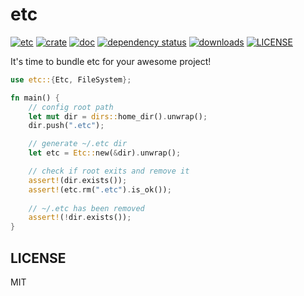 # etc

[![etc](https://github.com/clearloop/etc/workflows/etc/badge.svg)](https://github.com/clearloop/etc)
[![crate](https://img.shields.io/crates/v/etc.svg)](https://crates.io/crates/etc)
[![doc](https://img.shields.io/badge/current-docs-brightgreen.svg)](https://docs.rs/etc/)
[![dependency status](https://deps.rs/repo/github/clearloop/etc/status.svg)](https://deps.rs/repo/github/clearloop/etc)
[![downloads](https://img.shields.io/crates/d/etc.svg)](https://crates.io/crates/etc)
[![LICENSE](https://img.shields.io/crates/l/etc.svg)](https://choosealicense.com/licenses/mit/)

It's time to bundle etc for your awesome project!

```rust
use etc::{Etc, FileSystem};

fn main() {
    // config root path
    let mut dir = dirs::home_dir().unwrap();
    dir.push(".etc");

    // generate ~/.etc dir
    let etc = Etc::new(&dir).unwrap();

    // check if root exits and remove it
    assert!(dir.exists());
    assert!(etc.rm(".etc").is_ok());
    
    // ~/.etc has been removed
    assert!(!dir.exists());
}
```

## LICENSE

MIT
